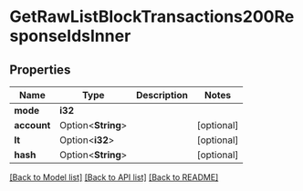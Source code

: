 # GetRawListBlockTransactions200ResponseIdsInner

## Properties

Name | Type | Description | Notes
------------ | ------------- | ------------- | -------------
**mode** | **i32** |  | 
**account** | Option<**String**> |  | [optional]
**lt** | Option<**i32**> |  | [optional]
**hash** | Option<**String**> |  | [optional]

[[Back to Model list]](../README.md#documentation-for-models) [[Back to API list]](../README.md#documentation-for-api-endpoints) [[Back to README]](../README.md)


